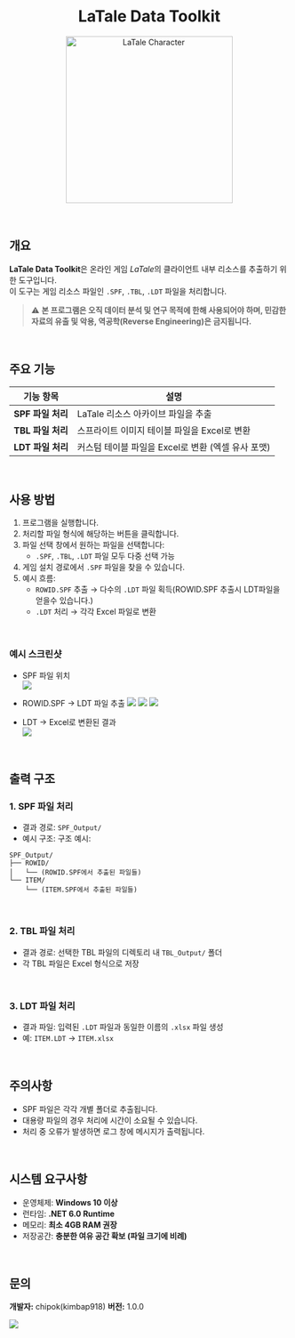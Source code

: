 <h1 align="center">LaTale Data Toolkit</h1>

<p align="center">
  <img src="https://i.imgur.com/44WtkiW.png" alt="LaTale Character" width="300"/>
</p>


<br>

## 개요


**LaTale Data Toolkit**은 온라인 게임 *LaTale*의 클라이언트 내부 리소스를 추출하기 위한 도구입니다.  
이 도구는 게임 리소스 파일인 `.SPF`, `.TBL`, `.LDT` 파일을 처리합니다.

> ⚠️ **본 프로그램은 오직 데이터 분석 및 연구 목적에 한해 사용되어야 하며, 민감한 자료의 유출 및 악용, 역공학(Reverse Engineering)은 금지됩니다.**

<br>

## 주요 기능

| 기능 항목          | 설명                                                    |
|-------------------|---------------------------------------------------------|
| **SPF 파일 처리** | LaTale 리소스 아카이브 파일을 추출                     |
| **TBL 파일 처리** | 스프라이트 이미지 테이블 파일을 Excel로 변환           |
| **LDT 파일 처리** | 커스텀 테이블 파일을 Excel로 변환 (엑셀 유사 포맷)     |

<br>

## 사용 방법

1. 프로그램을 실행합니다.
2. 처리할 파일 형식에 해당하는 버튼을 클릭합니다.
3. 파일 선택 창에서 원하는 파일을 선택합니다:
   - `.SPF`, `.TBL`, `.LDT` 파일 모두 다중 선택 가능
4. 게임 설치 경로에서 `.SPF` 파일을 찾을 수 있습니다.
5. 예시 흐름:
   - `ROWID.SPF` 추출 → 다수의 `.LDT` 파일 획득(ROWID.SPF 추출시 LDT파일을 얻을수 있습니다.)
   - `.LDT` 처리 → 각각 Excel 파일로 변환

<br>

### 예시 스크린샷

- SPF 파일 위치  
  ![](https://i.imgur.com/LvH6wNU.png)

- ROWID.SPF -> LDT 파일 추출
  ![](https://i.imgur.com/tonDf5a.png)
  ![](https://i.imgur.com/pI4jZ0k.png)
  ![](https://i.imgur.com/ssyp91D.png)

- LDT -> Excel로 변환된 결과  
  ![](https://i.imgur.com/Y0pGHCR.png)

<br>

## 출력 구조

### 1. SPF 파일 처리

- 결과 경로: `SPF_Output/`
- 예시 구조:
구조 예시:

```
SPF_Output/
├── ROWID/
│   └── (ROWID.SPF에서 추출된 파일들)
└── ITEM/
    └── (ITEM.SPF에서 추출된 파일들)
```

<br>

### 2. TBL 파일 처리

- 결과 경로: 선택한 TBL 파일의 디렉토리 내 `TBL_Output/` 폴더
- 각 TBL 파일은 Excel 형식으로 저장

<br>

### 3. LDT 파일 처리

- 결과 파일: 입력된 `.LDT` 파일과 동일한 이름의 `.xlsx` 파일 생성
- 예: `ITEM.LDT` → `ITEM.xlsx`

<br>

## 주의사항

- SPF 파일은 각각 개별 폴더로 추출됩니다.
- 대용량 파일의 경우 처리에 시간이 소요될 수 있습니다.
- 처리 중 오류가 발생하면 로그 창에 메시지가 출력됩니다.

<br>

## 시스템 요구사항

- 운영체제: **Windows 10 이상**
- 런타임: **.NET 6.0 Runtime**
- 메모리: **최소 4GB RAM 권장**
- 저장공간: **충분한 여유 공간 확보 (파일 크기에 비례)**

<br>

## 문의

**개발자:** chipok(kimbap918)
**버전:** 1.0.0

![](https://i.imgur.com/KLPKxB1.png)
